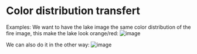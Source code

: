# Color distribution transfert

Examples:
We want to have the lake image the same color distribution of the fire image, this make the lake look orange/red:
![image](https://github.com/user-attachments/assets/11132cf4-56bb-47bd-9b65-24f0d2f93278)

We can also do it in the other way:
![image](https://github.com/user-attachments/assets/971a89c0-781e-46ee-b6e1-7d7f5f64149f)
